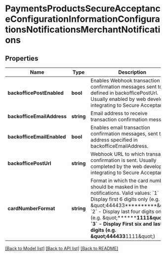 # PaymentsProductsSecureAcceptanceConfigurationInformationConfigurationsNotificationsMerchantNotifications

## Properties
Name | Type | Description | Notes
------------ | ------------- | ------------- | -------------
**backofficePostEnabled** | **bool** | Enables Webhook transaction confirmation messages sent to URL defined in backofficePostUrl. Usually enabled by web developers integrating to Secure Acceptance. | [optional] 
**backofficeEmailAddress** | **string** | Email address to receive transaction confirmation messages. | [optional] 
**backofficeEmailEnabled** | **bool** | Enables email transaction confirmation messages, sent to the address specified in backofficeEmailAddress. | [optional] 
**backofficePostUrl** | **string** | Webhook URL to which transaction confirmation is sent. Usually completed by the web developers integrating to Secure Acceptance. | [optional] 
**cardNumberFormat** | **string** | Format in which the card number should be masked in the notifications.   Valid values: &#x60;1&#x60; - Display first 6 digits only (e.g. \&quot;444433**********\&quot;)  &#x60;2&#x60; - Display last four digits only (e.g. \&quot;************1111\&quot;)  &#x60;3&#x60; - Display First six and last four digits (e.g. \&quot;444433******1111\&quot;) | [optional] 

[[Back to Model list]](../README.md#documentation-for-models) [[Back to API list]](../README.md#documentation-for-api-endpoints) [[Back to README]](../README.md)



